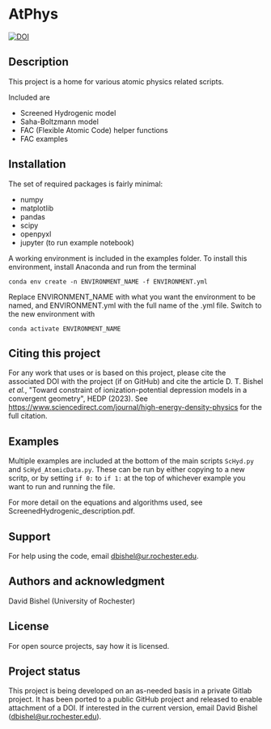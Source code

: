 # AtPhys
[![DOI](https://zenodo.org/badge/DOI/10.5281/zenodo.10045187.svg)](https://doi.org/10.5281/zenodo.10045187)

## Description
This project is a home for various atomic physics related scripts.

Included are 
- Screened Hydrogenic model
- Saha-Boltzmann model
- FAC (Flexible Atomic Code) helper functions
- FAC examples


## Installation
The set of required packages is fairly minimal:
- numpy
- matplotlib
- pandas
- scipy
- openpyxl
- jupyter (to run example notebook)

A working environment is included in the examples folder. To install this environment, install Anaconda and run from the terminal

`conda env create -n ENVIRONMENT_NAME -f ENVIRONMENT.yml`

Replace ENVIRONMENT_NAME with what you want the environment to be named, and ENVIRONMENT.yml with the full name of the .yml file. Switch to the new environment with

`conda activate ENVIRONMENT_NAME`

## Citing this project
For any work that uses or is based on this project, please cite the associated DOI with the project (if on GitHub) and cite the article D. T. Bishel _et al._, "Toward constraint of ionization-potential depression models in a convergent geometry", HEDP (2023). See https://www.sciencedirect.com/journal/high-energy-density-physics for the full citation.

## Examples
Multiple examples are included at the bottom of the main scripts `ScHyd.py` and `ScHyd_AtomicData.py`. These can be run by either copying to a new scritp, or by setting `if 0:` to `if 1:` at the top of whichever example you want to run and running the file.

For more detail on the equations and algorithms used, see ScreenedHydrogenic_description.pdf.

## Support
For help using the code, email dbishel@ur.rochester.edu.

## Authors and acknowledgment
David Bishel (University of Rochester)

## License
For open source projects, say how it is licensed.

## Project status
This project is being developed on an as-needed basis in a private Gitlab project. It has been ported to a public GitHub project and released to enable attachment of a DOI. If interested in the current version, email David Bishel (dbishel@ur.rochester.edu).


